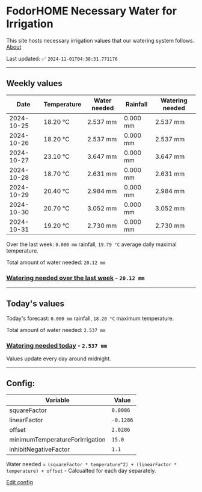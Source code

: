 # FodorHOME Necessary Water for Irrigation

This site hosts necessary irrigation values that our watering system follows. [About](https://github.com/redyau/irrigation)

Last updated: ✅ `2024-11-01T04:38:31.771176`

---

## Weekly values

| Date | Temperature | Water needed | Rainfall | Watering needed |
|-----|-----|-----|-----|-----|
| 2024-10-25 | 18.20 °C | 2.537 mm | 0.000 mm | 2.537 mm |
| 2024-10-26 | 18.20 °C | 2.537 mm | 0.000 mm | 2.537 mm |
| 2024-10-27 | 23.10 °C | 3.647 mm | 0.000 mm | 3.647 mm |
| 2024-10-28 | 18.70 °C | 2.631 mm | 0.000 mm | 2.631 mm |
| 2024-10-29 | 20.40 °C | 2.984 mm | 0.000 mm | 2.984 mm |
| 2024-10-30 | 20.70 °C | 3.052 mm | 0.000 mm | 3.052 mm |
| 2024-10-31 | 19.20 °C | 2.730 mm | 0.000 mm | 2.730 mm |


Over the last week: `0.000 mm` rainfall, `19.79 °C` average daily maximal temperature.

Total amount of water needed: `20.12 mm`

### [Watering needed over the last week](lastweek.txt) - `20.12 mm`

---

## Today's values

Today's forecast: `0.000 mm` rainfall, `18.20 °C` maximum temperature.

Total amount of water needed: `2.537 mm`

### [Watering needed today](today.txt) - `2.537 mm`

Values update every day around midnight.

---

## Config:

| Variable | Value |
|-----|-----|
| squareFactor | `0.0086` |
| linearFactor | `-0.1286` |
| offset | `2.0286` |
| minimumTemperatureForIrrigation | `15.0` |
| inhibitNegativeFactor | `1.1` |

Water needed = `(squareFactor * temperature^2) + (linearFactor * temperature) + offset` - Calcualted for each day separately.

[Edit config](https://github.com/RedyAu/irrigation/edit/main/config.json)
